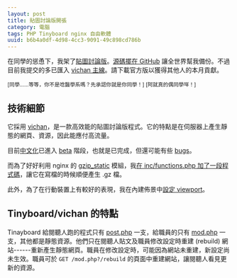 ```yaml
---
layout: post
title: 貼圖討論版開張
category: 電腦
tags: PHP Tinyboard nginx 自由軟體
uuid: b6b4a0df-4d98-4cc3-9091-49c898cd786b
---
```

在同學的慫恿下，我架了[貼圖討論版][board]。[源碼擺在 GitHub][repo]
讓全世界幫我備份。不過目前我提交的多已匯入
[vichan 主線][main]。請下載官方版以獲得其他人的本月貢獻。

<small>\[同學……等等，你不是唸醫學系嗎？先承認你就是你同學！] [阿就真的偶同學咩！]</small>

[board]: https://board.jdh8.org/
[main]: https://github.com/vichan-devel/vichan
[repo]: https://github.com/jdh8/vichan

技術細節
--------
它採用 [vichan][vichan]，是一款高效能的貼圖討論版程式。它的特點是在伺服器上產生靜態的網頁、資源，因此能應付高流量。

目前[中文化][zh]已進入 [beta][beta] 階段，也就是已完成，但還可能有些 [bugs][bug]。

而為了好好利用 nginx 的 [gzip\_static][gz] 模組，我[在 inc/functions.php
加了一段程式碼][commit]，讓它在寫檔的時候順便產生 .gz 檔。

此外，為了在行動裝置上有較好的表現，我在內建佈景中[設定 viewport][viewport]。

[beta]: https://zh.wikipedia.org/wiki/%E8%BB%9F%E4%BB%B6%E7%89%88%E6%9C%AC%E9%80%B1%E6%9C%9F#Beta
[bug]: https://zh.wikipedia.org/wiki/%E7%A8%8B%E5%BA%8F%E9%94%99%E8%AF%AF
[commit]: https://github.com/jdh8/vichan/commit/3ea20f68732550f353957c79e51cf7cfbb18fec0
[gz]: http://nginx.org/en/docs/http/ngx_http_gzip_static_module.html
[vichan]: https://int.vichan.net/devel/
[viewport]: https://github.com/vichan-devel/vichan/commit/8d745bec2692340c7de3d30f0d36df33e9d83ace
[zh]: https://github.com/jdh8/vichan/commit/a68a23c758c1cf9f0d85b553fd3bf1ba87bf7cd5

Tinyboard/vichan 的特點
-----------------------
Tinayboard 給閱聽人跑的程式只有 [post.php][post] 一支，給職員的只有
[mod.php][mod] 一支，其他都是靜態資源。他們只在閱聽人貼文及職員修改設定時重建
(<span lang="en" translate="no">rebuild</span>)
網站------重新產生靜態網頁。職員在修改設定時，可能因為網站未重建，新設定尚未生效。職員可於
`GET /mod.php?/rebuild` 的頁面中重建網站，讓閱聽人看見更新的資源。

[mod]: https://github.com/savetheinternet/Tinyboard/blob/master/mod.php
[post]: https://github.com/savetheinternet/Tinyboard/blob/master/post.php
